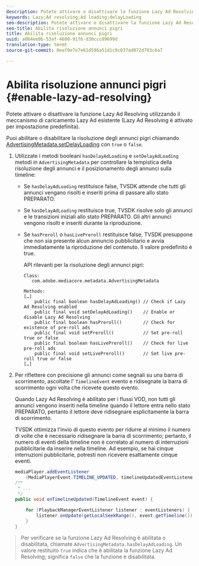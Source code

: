 ```yaml
---
description: Potete attivare o disattivare la funzione Lazy Ad Resolving utilizzando il meccanismo di caricamento Lazy Ad esistente (Lazy Ad Resolving è attivato per impostazione predefinita).
keywords: Lazy;Ad resolving;Ad loading;delayLoading
seo-description: Potete attivare o disattivare la funzione Lazy Ad Resolving utilizzando il meccanismo di caricamento Lazy Ad esistente (Lazy Ad Resolving è attivato per impostazione predefinita).
seo-title: Abilita risoluzione annunci pigri
title: Abilita risoluzione annunci pigri
uuid: a084ee0b-53af-4600-91f6-d30ccc89699d
translation-type: tm+mt
source-git-commit: 0eaf0e7e7e61d596a51d1c9c837ad072d703c6a7

---
```



# Abilita risoluzione annunci pigri {#enable-lazy-ad-resolving}

Potete attivare o disattivare la funzione Lazy Ad Resolving utilizzando il meccanismo di caricamento Lazy Ad esistente (Lazy Ad Resolving è attivato per impostazione predefinita).

Puoi abilitare o disabilitare la risoluzione degli annunci pigri chiamando [AdvertisingMetadata.setDelayLoading](https://help.adobe.com/en_US/primetime/api/psdk/javadoc_2.4/com/adobe/mediacore/metadata/AdvertisingMetadata.html#setDelayAdLoading-boolean-) con `true` o `false`.

1. Utilizzate i metodi booleani `hasDelayAdLoading` e `setDelayAdLoading` metodi in `AdvertisingMetadata` per controllare la tempistica della risoluzione degli annunci e il posizionamento degli annunci sulla timeline:

   * Se `hasDelayAdLoading` restituisce false, TVSDK attende che tutti gli annunci vengano risolti e inseriti prima di passare allo stato PREPARATO.
   * Se `hasDelayAdLoading` restituisce true, TVSDK risolve solo gli annunci e le transizioni iniziali allo stato PREPARATO. Gli altri annunci vengono risolti e inseriti durante la riproduzione.
   * Se `hasPreroll` o `hasLivePreroll` restituisce false, TVSDK presuppone che non sia presente alcun annuncio pubblicitario e avvia immediatamente la riproduzione del contenuto. Il valore predefinito è true.

      API rilevanti per la risoluzione degli annunci pigri:

      ```
      Class: 
         com.adobe.mediacore.metadata.AdvertisingMetadata 
      
      Methods: 
      […] 
          public final boolean hasDelayAdLoading() // Check if Lazy Ad Resolving enabled 
          public final void setDelayAdLoading()    // Enable or disable Lazy Ad Resolving 
          public final boolean hasPreroll()        // Check for existence of pre-roll ads 
          public final void setPreroll()           // Set pre-roll true or false 
          public final boolean hasLivePreroll()    // Check for live pre-roll ads 
          public final void setLivePreroll()       // Set live pre-roll true or false 
      […]
      ```

1. Per riflettere con precisione gli annunci come segnali su una barra di scorrimento, ascoltate l&#39; `TimelineEvent` evento e ridisegnate la barra di scorrimento ogni volta che ricevete questo evento.

   Quando Lazy Ad Resolving è abilitato per i flussi VOD, non tutti gli annunci vengono inseriti nella timeline quando il lettore entra nello stato PREPARATO, pertanto il lettore deve ridisegnare esplicitamente la barra di scorrimento.

   TVSDK ottimizza l&#39;invio di questo evento per ridurre al minimo il numero di volte che è necessario ridisegnare la barra di scorrimento; pertanto, il numero di eventi della timeline non è correlato al numero di interruzioni pubblicitarie da inserire nella timeline. Ad esempio, se hai cinque interruzioni pubblicitarie, potresti non ricevere esattamente cinque eventi.

   ```java
   mediaPlayer.addEventListener 
       (MediaPlayerEvent.TIMELINE_UPDATED, timelineUpdatedEventListener); 
   /** 
    * ... 
    */ 
   public void onTimelineUpdated(TimelineEvent event) { 
   
       for (PlaybackManagerEventListener listener : eventListeners) { 
           listener.onUpdate(getLocalSeekRange(), event.getTimeline()); 
       } 
   } 
   ```

>Per verificare se la funzione Lazy Ad Resolving è abilitata o disabilitata, chiamate `AdvertisingMetadata.hasDelayAdLoading`. Un valore restituito `true` indica che è abilitata la funzione Lazy Ad Resolving; significa `false` che la funzione è disabilitata.

